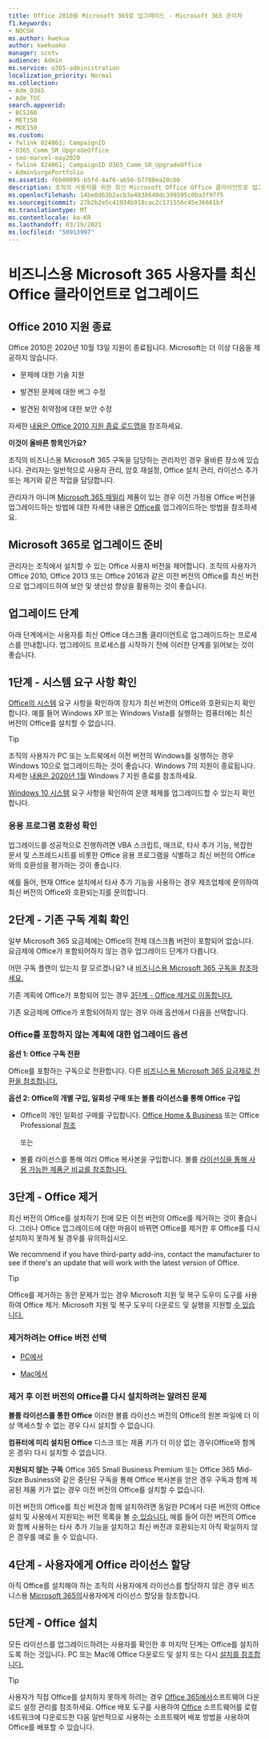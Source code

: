 ```yaml
---
title: Office 2010을 Microsoft 365로 업그레이드 - Microsoft 365 관리자
f1.keywords:
- NOCSH
ms.author: kwekua
author: kwekuako
manager: scotv
audience: Admin
ms.service: o365-administration
localization_priority: Normal
ms.collection:
- Adm_O365
- Adm_TOC
search.appverid:
- BCS160
- MET150
- MOE150
ms.custom:
- fwlink 824861; CampaignID
- O365_Comm_SR_UpgradeOffice
- seo-marvel-may2020
- fwlink 824861; CampaignID O365_Comm_SR_UpgradeOffice
- AdminSurgePortfolio
ms.assetid: f6b00895-b5fd-4af6-a656-b7788ea20cbb
description: 조직의 사용자를 위한 최신 Microsoft Office Office 클라이언트로 업그레이드하는 방법에 대해 자세히 알아보습니다.
ms.openlocfilehash: 14be8d63b2acb3e4838640dc399595c0ba3f97f5
ms.sourcegitcommit: 27b2b2e5c41934b918cac2c171556c45e36661bf
ms.translationtype: MT
ms.contentlocale: ko-KR
ms.lasthandoff: 03/19/2021
ms.locfileid: "50913997"
---
```

# <a name="upgrade-your-microsoft-365-for-business-users-to-the-latest-office-client"></a>비즈니스용 Microsoft 365 사용자를 최신 Office 클라이언트로 업그레이드

## <a name="office-2010-reaches-end-of-support"></a>Office 2010 지원 종료

Office 2010은 2020년 10월 13일 지원이 종료됩니다. Microsoft는 더 이상 다음을 제공하지 않습니다.

- 문제에 대한 기술 지원

- 발견된 문제에 대한 버그 수정

- 발견된 취약점에 대한 보안 수정

자세한 [내용은 Office 2010 지원 종료 로드맵을](/deployoffice/endofsupport/office-2010-end-support-roadmap) 참조하세요.

 **이것이 올바른 항목인가요?**
  
 조직의 비즈니스용 Microsoft 365 구독을 담당하는 관리자인 경우 올바른 장소에 있습니다. 관리자는 일반적으로 사용자 관리, 암호 재설정, Office 설치 관리, 라이선스 추가 또는 제거와 같은 작업을 담당합니다.

 관리자가 아니며 [Microsoft 365 패밀리](https://support.microsoft.com/office/28cbc8cf-1332-4f04-9123-9b660abb629e#BKMK_OfficePlans) 제품이 있는 경우 이전 가정용 Office 버전을 업그레이드하는 방법에 대한 자세한 내용은 [Office를](https://support.microsoft.com/office/ee68f6cf-422f-464a-82ec-385f65391350) 업그레이드하는 방법을 참조하세요.

## <a name="get-ready-to-upgrade-to-microsoft-365"></a>Microsoft 365로 업그레이드 준비

관리자는 조직에서 설치할 수 있는 Office 사용자 버전을 제어합니다. 조직의 사용자가 Office 2010, Office 2013 또는 Office 2016과 같은 이전 버전의 Office를 최신 버전으로 업그레이드하여 보안 및 생산성 향상을 활용하는 것이 좋습니다.

## <a name="upgrade-steps"></a>업그레이드 단계

아래 단계에서는 사용자를 최신 Office 데스크톱 클라이언트로 업그레이드하는 프로세스를 안내합니다. 업그레이드 프로세스를 시작하기 전에 이러한 단계를 읽어보는 것이 좋습니다.
  
## <a name="step-1---check-system-requirements"></a>1단계 - 시스템 요구 사항 확인

[Office의 시스템](https://www.microsoft.com/microsoft-365/microsoft-365-and-office-resources) 요구 사항을 확인하여 장치가 최신 버전의 Office와 호환되는지 확인합니다. 예를 들어 Windows XP 또는 Windows Vista를 실행하는 컴퓨터에는 최신 버전의 Office를 설치할 수 없습니다.
  
> [!TIP]
> 조직의 사용자가 PC 또는 노트북에서 이전 버전의 Windows를 실행하는 경우 Windows 10으로 업그레이드하는 것이 좋습니다. Windows 7의 지원이 종료됩니다. 자세한 [내용은 2020년 1월](https://www.microsoft.com/microsoft-365/windows/end-of-windows-7-support?rtc=1) Windows 7 지원 종료를 참조하세요.

[Windows 10 시스템](https://www.microsoft.com/windows/windows-10-specifications) 요구 사항을 확인하여 운영 체제를 업그레이드할 수 있는지 확인합니다.

### <a name="check-application-compatibility"></a>응용 프로그램 호환성 확인

업그레이드를 성공적으로 진행하려면 VBA 스크립트, 매크로, 타사 추가 기능, 복잡한 문서 및 스프레드시트를 비롯한 Office 응용 프로그램을 식별하고 최신 버전의 Office와의 호환성을 평가하는 것이 좋습니다.
  
예를 들어, 현재 Office 설치에서 타사 추가 기능을 사용하는 경우 제조업체에 문의하여 최신 버전의 Office와 호환되는지를 문의합니다.
  
## <a name="step-2---check-your-existing-subscription-plan"></a>2단계 - 기존 구독 계획 확인

일부 Microsoft 365 요금제에는 Office의 전체 데스크톱 버전이 포함되어 없습니다. 요금제에 Office가 포함되어하지 않는 경우 업그레이드 단계가 다릅니다.
  
어떤 구독 플랜이 있는지 잘 모르겠나요? 내 [비즈니스용 Microsoft 365 구독을 참조하세요.](../admin-overview/what-subscription-do-i-have.md)
  
기존 계획에 Office가 포함되어 있는 경우 [3단계 - Office 제거로 이동합니다.](#step-3---uninstall-office)
  
기존 요금제에 Office가 포함되어하지 않는 경우 아래 옵션에서 다음을 선택합니다.
  
### <a name="upgrade-options-for-plans-that-dont-include-office"></a>Office를 포함하지 않는 계획에 대한 업그레이드 옵션

 **옵션 1: Office 구독 전환**

Office를 포함하는 구독으로 전환합니다. 다른 [비즈니스용 Microsoft 365 요금제로 전환을 참조합니다.](../../commerce/subscriptions/switch-to-a-different-plan.md)

**옵션 2: Office의 개별 구입, 일회성 구매 또는 볼륨 라이선스를 통해 Office 구입**

 - Office의 개인 일회성 구매를 구입합니다. [Office Home &amp; Business](https://products.office.com/home-and-business) 또는 Office Professional [참조](https://products.office.com/professional)

     또는

 - 볼륨 라이선스를 통해 여러 Office 복사본을 구입합니다. 볼륨 [라이선싱을 통해 사용 가능한 제품군 비교를 참조합니다.](https://products.office.com/business/microsoft-office-volume-licensing-suites-comparison)

## <a name="step-3---uninstall-office"></a>3단계 - Office 제거

최신 버전의 Office를 설치하기 전에 모든 이전 버전의 Office를 제거하는 것이 좋습니다. 그러나 Office 업그레이드에 대한 마음이 바뀌면 Office를 제거한 후 Office를 다시 설치하지 못하게 될 경우를 유의하십시오.
  
We recommend if you have third-party add-ins, contact the manufacturer to see if there's an update that will work with the latest version of Office.

> [!TIP]
> Office를 제거하는 동안 문제가 있는 경우 Microsoft 지원 및 복구 도우미 도구를 사용하여 Office 제거: Microsoft 지원 및 복구 도우미 다운로드 및 실행을 지원할 [수 있습니다.](https://go.microsoft.com/fwlink/?LinkID=2155008)

### <a name="select-the-version-of-office-you-want-to-uninstall"></a>제거하려는 Office 버전 선택

- [PC에서](https://support.microsoft.com/office/9dd49b83-264a-477a-8fcc-2fdf5dbf61d8)

- [Mac에서](https://support.microsoft.com/office/eefa1199-5b58-43af-8a3d-b73dc1a8cae3)
  
### <a name="known-issues-trying-to-reinstall-older-versions-of-office-after-an-uninstall"></a>제거 후 이전 버전의 Office를 다시 설치하려는 알려진 문제

 **볼륨 라이선스를 통한 Office** 이러한 볼륨 라이선스 버전의 Office의 원본 파일에 더 이상 액세스할 수 없는 경우 다시 설치할 수 없습니다.

 **컴퓨터에 미리 설치된 Office** 디스크 또는 제품 키가 더 이상 없는 경우(Office와 함께 온 경우) 다시 설치할 수 없습니다.

 **지원되지 않는 구독** Office 365 Small Business Premium 또는 Office 365 Mid-Size Business와 같은 중단된 구독을 통해 Office 복사본을 얻은 경우 구독과 함께 제공된 제품 키가 없는 경우 이전 버전의 Office를 설치할 수 없습니다.

이전 버전의 Office를 최신 버전과 함께 설치하려면 동일한 PC에서 다른 버전의 Office 설치 및 사용에서 지원되는 버전 목록을 볼 [수 있습니다.](https://support.microsoft.com/office/6ebb44ce-18a3-43f9-a187-b78c513788bf) 예를 들어 이전 버전의 Office와 함께 사용하는 타사 추가 기능을 설치하고 최신 버전과 호환되는지 아직 확실하지 않은 경우를 예로 들 수 있습니다.

## <a name="step-4---assign-office-licenses-to-users"></a>4단계 - 사용자에게 Office 라이선스 할당

아직 Office를 설치해야 하는 조직의 사용자에게 라이선스를 할당하지 않은 경우 비즈니스용 [Microsoft 365의](../manage/assign-licenses-to-users.md)사용자에게 라이선스 할당을 참조합니다.
  
## <a name="step-5---install-office"></a>5단계 - Office 설치

모든 라이선스를 업그레이드하려는 사용자를 확인한 후 마지막 단계는 Office를 설치하도록 하는 것입니다. PC 또는 Mac에 Office 다운로드 및 설치 또는 다시 [설치를 참조합니다.](https://support.microsoft.com/office/4414eaaf-0478-48be-9c42-23adc4716658)
  
> [!TIP]
> 사용자가 직접 Office를 설치하지 못하게 하려는 경우 [Office 365에서](/DeployOffice/manage-software-download-settings-office-365)소프트웨어 다운로드 설정 관리를 참조하세요. Office 배포 도구를 사용하여 [Office](/DeployOffice/overview-office-deployment-tool) 소프트웨어를 로컬 네트워크에 다운로드한 다음 일반적으로 사용하는 소프트웨어 배포 방법을 사용하여 Office를 배포할 수 있습니다.